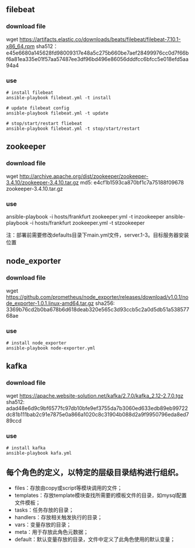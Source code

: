 ## filebeat
### download file
wget https://artifacts.elastic.co/downloads/beats/filebeat/filebeat-7.10.1-x86_64.rpm
sha512：e45e6680a145628fd98009317e48a5c275b660be7aef28499976cc0d7f66bf6a81ea335e01f57aa57487ee3df96bd496e86056dddfcc6bfcc5e018efd5aa94a4
### use
```
# install filebeat
ansible-playbook filebeat.yml -t install

# update filebeat config
ansible-playbook filebeat.yml -t update

# stop/start/restart fliebeat
ansible-playbook filebeat.yml -t stop/start/restart
```

## zookeeper
### download file
wget http://archive.apache.org/dist/zookeeper/zookeeper-3.4.10/zookeeper-3.4.10.tar.gz
md5: e4cf1b1593ca870bf1c7a75188f09678  zookeeper-3.4.10.tar.gz

### use
ansible-playbook -i hosts/frankfurt  zookeeper.yml  -t inzookeeper
ansible-playbook -i hosts/frankfurt  zookeeper.yml  -t stzookeeper

注：部署前需要修改defaults目录下main.yml文件，server.1-3。目标服务器安装位置

## node_exporter
### download file
wget https://github.com/prometheus/node_exporter/releases/download/v1.0.1/node_exporter-1.0.1.linux-amd64.tar.gz
sha256: 3369b76cd2b0ba678b6d618deab320e565c3d93ccb5c2a0d5db51a53857768ae

### use
```
# install node_exporter
ansible-playbook node-exporter.yml
```

## kafka
### download file
wget https://apache.website-solution.net/kafka/2.7.0/kafka_2.12-2.7.0.tgz sha512: adad48e6d9c9bf6577fc97db10bfe9ef3755da7b3060ed633edb89eb99722dc81b111bab2c91e7875e0a866a1020c8c31904b088d2a9f9950796eda8ed789ccd

### use
```
# install kafka
ansible-playbook kafa.yml
```

## 每个角色的定义，以特定的层级目录结构进行组织。 
- files：存放由copy或script等模块调用的文件； 
- templates：存放template模块查找所需要的模板文件的目录，如mysql配置文件模板； 
- tasks：任务存放的目录； 
- handlers：存放相关触发执行的目录； 
- vars：变量存放的目录； 
- meta：用于存放此角色元数据； 
- default：默认变量存放的目录，文件中定义了此角色使用的默认变量；